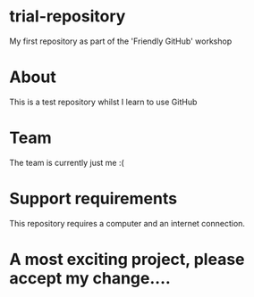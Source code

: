 # trial-repository
My first repository as part of the 'Friendly GitHub' workshop
# About
This is a test repository whilst I learn to use GitHub
# Team
The team is currently just me :(
# Support requirements
This repository requires a computer and an internet connection.

# A most exciting project, please accept my change....
